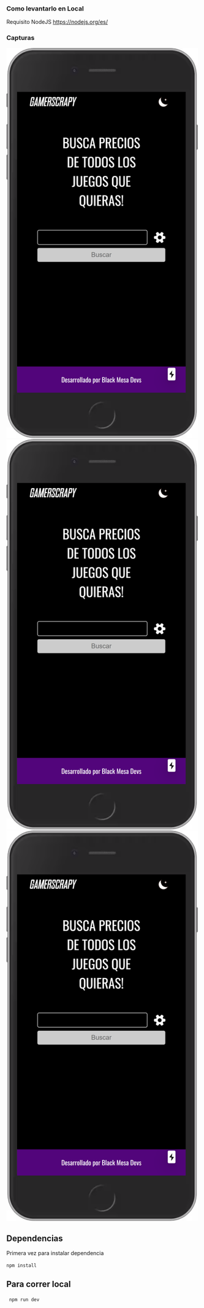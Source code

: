 ### Como levantarlo en Local

Requisito NodeJS https://nodejs.org/es/

### Capturas

<img src="./.readme/main.png"  width="500">
<img src="./.readme/main.png"  width="500">
<img src="./.readme/main.png"  width="500">

## Dependencias
Primera vez para instalar dependencia

``` npm install ```

## Para correr local

``` npm run dev```
